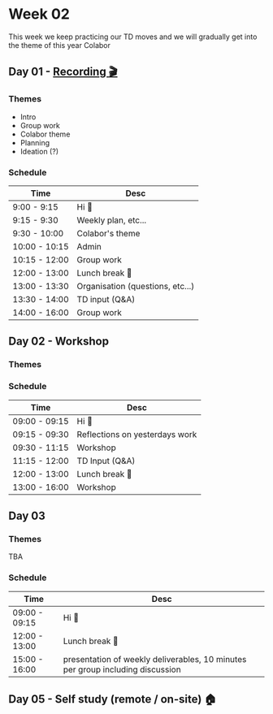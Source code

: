 # Week 02

This week we keep practicing our TD moves and we will gradually get into the theme of this year Colabor

## Day 01 - [Recording :clapper:](#)

### Themes

- Intro
- Group work
- Colabor theme
- Planning
- Ideation (?)

### Schedule

| Time          | Desc                             |
| ------------- | -------------------------------- |
| 9:00 - 9:15   | Hi :wave:                        |
| 9:15 - 9:30   | Weekly plan, etc...              |
| 9:30 - 10:00  | Colabor's theme                  |
| 10:00 - 10:15 | Admin                            |
| 10:15 - 12:00 | Group work                       |
| 12:00 - 13:00 | Lunch break :hamburger:          |
| 13:00 - 13:30 | Organisation (questions, etc...) |
| 13:30 - 14:00 | TD input (Q&A)                   |
| 14:00 - 16:00 | Group work                       |

## Day 02 - Workshop

### Themes

### Schedule

| Time          | Desc                       |
| ------------- | -------------------------- |
| 09:00 - 09:15 | Hi :wave:                  |
| 09:15 - 09:30 | Reflections on yesterdays work     |
| 09:30 - 11:15 | Workshop |
| 11:15 - 12:00 | TD Input (Q&A) |
| 12:00 - 13:00 | Lunch break :hamburger:    |
| 13:00 - 16:00 | Workshop |

## Day 03 

### Themes

TBA

### Schedule

| Time          | Desc                             |
| ------------- | -------------------------------- |
| 09:00 - 09:15 | Hi :wave:                  |
| 12:00 - 13:00 | Lunch break :hamburger:    |
| 15:00 - 16:00   | presentation of weekly deliverables, 10 minutes per group including discussion  |

## Day 05 - Self study (remote / on-site) :house:



